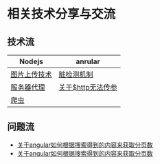 # 相关技术分享与交流
## 技术流
|Nodejs|anrular|
|-|-|
| [图片上传技术](https://github.com/Big-xiong/nodejs_demo/issues/3) | [脏检测机制](https://github.com/Big-xiong/angular_demo/issues/2)|
| [服务器代理](https://github.com/Big-xiong/nodejs_demo/issues/1) |[关于$http无法传参](https://github.com/Big-xiong/angular_demo/issues/1)|
|[爬虫](https://github.com/Big-xiong/nodejs_demo/issues/2)||
## 问题流
- [关于angular如何根据搜索得到的内容来获取分页数](https://github.com/Big-xiong/angular_demo/issues/3)
- [关于angular如何根据搜索得到的内容来获取分页数](https://github.com/Big-xiong/angular_demo/issues/3)
